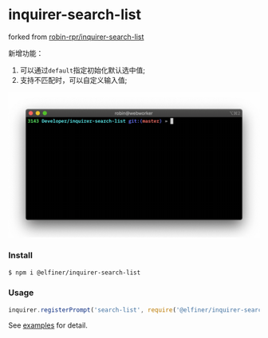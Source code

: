 # inquirer-search-list

forked from [robin-rpr/inquirer-search-list](https://github.com/robin-rpr/inquirer-search-list)

新增功能：
1. 可以通过`default`指定初始化默认选中值;
2. 支持不匹配时，可以自定义输入值;

![](preview.gif)

### Install

```
$ npm i @elfiner/inquirer-search-list
```

### Usage

```js
inquirer.registerPrompt('search-list', require('@elfiner/inquirer-search-list'));
```

See [examples](https://github.com/robin-rpr/inquirer-search-list/blob/master/examples/) for detail.

